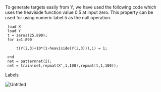 To generate targets easily from Y, we have used the following code which uses the heaviside function value 0.5 at input zero. This property can be used for using numeric label 5 as the null operation.

     load X
     load Y
     t = zeros(25,890);
     for i=1:890

         t(Y(i,3)+10*(1-heaviside(Y(i,3))),i) = 1;

     end
     net = patternnet(i);
     net = train(net,repmat(X',1,100),repmat(t,1,100));





Labels

![Untitled](https://user-images.githubusercontent.com/6873668/151862911-a1fad321-a8ee-4e69-8cf3-d3bde8706322.png)
